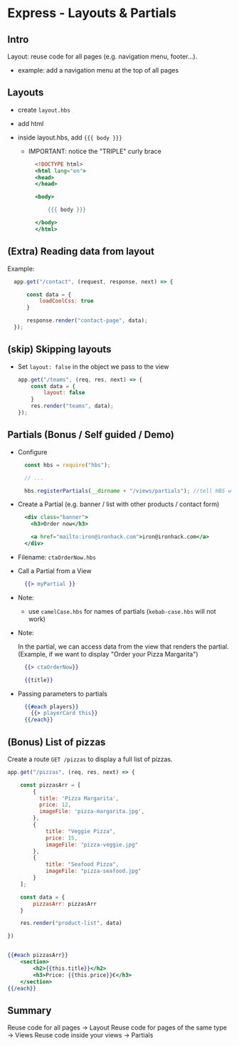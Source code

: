 
# Express - Layouts & Partials


<!-- 

- Notes:
  - Partials take quite a bit to explain if we do codealong (just mention them)

-->


## Intro

Layout: reuse code for all pages (e.g. navigation menu, footer...).
- example: add a navigation menu at the top of all pages



## Layouts


- create `layout.hbs`
- add html
- inside layout.hbs, add `{{{ body }}}`
  
  - IMPORTANT: notice the "TRIPLE" curly brace

    ```hbs
      <!DOCTYPE html>
      <html lang="en">
      <head>
      </head>

      <body>

          {{{ body }}}

      </body>
      </html>
    ```


## (Extra) Reading data from layout

Example:

  ```js
    app.get("/contact", (request, response, next) => {

        const data = {
            loadCoolCss: true
        }

        response.render("contact-page", data);
    });
  ```


## (skip) Skipping layouts

- Set `layout: false` in the object we pass to the view

    ```js
    app.get("/teams", (req, res, next) => {
        const data = {
            layout: false
        }
        res.render("teams", data);
    });
    ```



## Partials (Bonus / Self guided / Demo)

<!--
@LT:
- do a quick demo (not codealong)
-->


- Configure 

  ```js
    const hbs = require("hbs");

    // ...

    hbs.registerPartials(__dirname + "/views/partials"); //tell HBS which directory we use for partials
  ```


- Create a Partial (e.g. banner / list with other products / contact form)

  ```hbs
    <div class="banner">
      <h3>Order now</h3>

      <a href="mailto:iron@ironhack.com">iron@ironhack.com</a>
    </div>
  ```

- Filename: `ctaOrderNow.hbs`


- Call a Partial from a View

  ```hbs
    {{> myPartial }}
  ```

- Note: 
  - use `camelCase.hbs` for names of partials (`kebab-case.hbs` will not work)


  <!-- IMPORTANT: nodemon may not listen to changes on partials (may need to restart) -->

- Note:

  In the partial, we can access data from the view that renders the partial.
  (Example, if we want to display "Order your Pizza Margarita")

  ```hbs
    {{> ctaOrderNow}}
  ```
  ```hbs
    {{title}}
  ```


- Passing parameters to partials


  ```hbs
    {{#each players}} 
      {{> playerCard this}} 
    {{/each}}
  ```



## (Bonus) List of pizzas

Create a route `GET /pizzas` to display a full list of pizzas.


  ```js
  app.get("/pizzas", (req, res, next) => {

      const pizzasArr = [
          {
            title: 'Pizza Margarita',
            price: 12,
            imageFile: 'pizza-margarita.jpg',
          },
          {
              title: "Veggie Pizza",
              price: 15,
              imageFile: "pizza-veggie.jpg"
          }, 
          {
              title: "Seafood Pizza",
              imageFile: "pizza-seafood.jpg"
          }
      ];

      const data = {
          pizzasArr: pizzasArr
      }

      res.render("product-list", data)

  })
  ```



  ```hbs

  {{#each pizzasArr}}
      <section>
          <h2>{{this.title}}</h2>
          <h3>Price: {{this.price}}€</h3>
      </section>
  {{/each}}

  ```


## Summary

Reuse code for all pages → Layout
Reuse code for pages of the same type → Views
Reuse code inside your views → Partials


